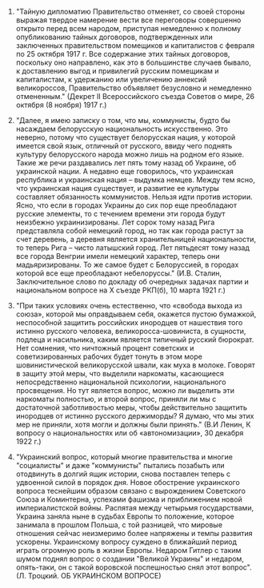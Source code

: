 1. "Тайную дипломатию Правительство отменяет, со своей стороны выражая твердое намерение вести все переговоры совершенно открыто перед всем народом, приступая немедленно к полному опубликованию тайных договоров, подтвержденных или заключенных правительством помещиков и капиталистов с февраля по 25 октября 1917 г. Все содержание этих тайных договоров, поскольку оно направлено, как это в большинстве случаев бывало, к доставлению выгод и привилегий русским помещикам и капиталистам, к удержанию или увеличению аннексий великороссов, Правительство  объявляет безусловно и немедленно отмененным." (Декрет II Всероссийского съезда Советов о мире, 26 октября (8 ноября) 1917 г.)

2. "Далее, я имею записку о том, что мы, коммунисты, будто бы насаждаем белорусскую национальность искусственно. Это неверно, потому что существует белорусская нация, у которой имеется свой язык, отличный от русского, ввиду чего поднять культуру белорусского народа можно лишь на родном его языке. Такие же речи раздавались лет пять тому назад об Украине, об украинской нации. А недавно еще говорилось, что украинская республика и украинская нация – выдумка немцев. Между тем ясно, что украинская нация существует, и развитие ее культуры составляет обязанность коммунистов. Нельзя идти против истории. Ясно, что если в городах Украины до сих пор еще преобладают русские элементы, то с течением времени эти города будут неизбежно украинизированы. Лет сорок тому назад Рига представляла собой немецкий город, но так как города растут за счет деревень, а деревня является хранительницей национальности, то теперь Рига – чисто латышский город. Лет пятьдесят тому назад все города Венгрии имели немецкий характер, теперь они мадьяризированы. То же самое будет с Белоруссией, в городах которой все еще преобладают небелоруссы." (И.В. Сталин, Заключительное слово по докладу об очередных задачах партии и национальном вопросе на X съезде РКП(б), 10 марта 1921 г.)

3. "При таких условиях очень естественно, что «свобода выхода из союза», которой мы оправдываем себя, окажется пустою бумажкой, неспособной защитить российских инородцев от нашествия того истинно русского человека, великоросса-шовиниста, в сущности, подлеца и насильника, каким является типичный русский бюрократ. Нет сомнения, что ничтожный процент советских и советизированных рабочих будет тонуть в этом море шовинистической великорусской швали, как муха в молоке. Говорят в защиту этой меры, что выделили наркоматы, касающиеся непосредственно национальной психологии, национального просвещения. Но тут является вопрос, можно ли выделить эти наркоматы полностью, и второй вопрос, приняли ли мы с достаточной заботливостью меры, чтобы действительно защитить инородцев от истинно русского держиморды? Я думаю, что мы этих мер не приняли, хотя могли и должны были принять." (В.И Ленин, К вопросу о национальностях или об «автономизации», 30 декабря 1922 г.)

4. "Украинский вопрос, который многие правительства и многие "социалисты" и даже "коммунисты" пытались позабыть или отодвинуть в долгий ящик истории, снова поставлен теперь с удвоенной силой в порядок дня. Новое обострение украинского вопроса теснейшим образом связано с вырождением Советского Союза и Коминтерна, успехами фашизма и приближением новой империалистской войны. Распятая между четырьмя государствами, Украина заняла ныне в судьбах Европы то положение, которое занимала в прошлом Польша, с той разницей, что мировые отношения сейчас неизмеримо более напряжены и темпы развития ускорены. Украинскому вопросу суждено в ближайший период играть огромную роль в жизни Европы. Недаром Гитлер с таким шумом поднял вопрос о создании "Великой Украины" и недаром, опять-таки, он с такой воровской поспешностью снял этот вопрос". (Л. Троцкий. ОБ УКРАИНСКОМ ВОПРОСЕ)

